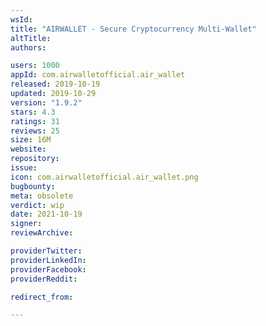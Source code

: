 ```yaml
---
wsId: 
title: "AIRWALLET - Secure Cryptocurrency Multi-Wallet"
altTitle: 
authors:

users: 1000
appId: com.airwalletofficial.air_wallet
released: 2019-10-19
updated: 2019-10-29
version: "1.9.2"
stars: 4.3
ratings: 31
reviews: 25
size: 16M
website: 
repository: 
issue: 
icon: com.airwalletofficial.air_wallet.png
bugbounty: 
meta: obsolete
verdict: wip
date: 2021-10-19
signer: 
reviewArchive:

providerTwitter: 
providerLinkedIn: 
providerFacebook: 
providerReddit: 

redirect_from:

---
```


